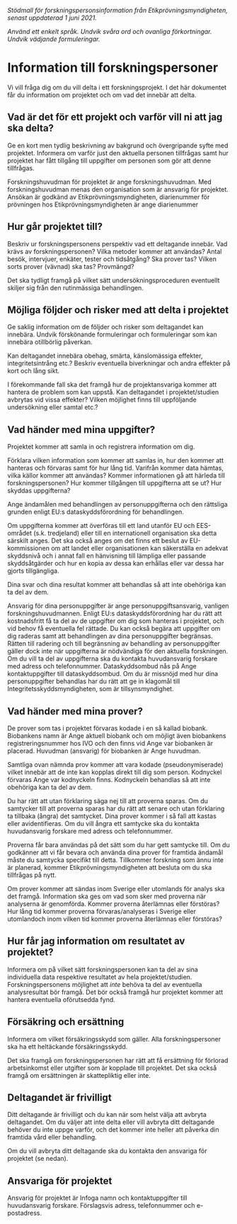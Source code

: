 *Stödmall för forskningspersonsinformation från Etikprövningsmyndigheten, senast uppdaterad 1 juni 2021.*

*Använd ett enkelt språk. Undvik svåra ord och ovanliga förkortningar. Undvik vädjande formuleringar.*

Information till forskningspersoner
===================================

Vi vill fråga dig om du vill delta i ett forskningsprojekt. I det här dokumentet får du information om projektet och om vad det innebär att delta.

Vad är det för ett projekt och varför vill ni att jag ska delta?
----------------------------------------------------------------

Ge en kort men tydlig beskrivning av bakgrund och övergripande syfte med projektet. Informera om varför just den aktuella personen tillfrågas samt hur projektet har fått tillgång till uppgifter om personen som gör att denne tillfrågas.

Forskningshuvudman för projektet är ange forskningshuvudman. Med forskningshuvudman menas den organisation som är ansvarig för projektet. Ansökan är godkänd av Etikprövningsmyndigheten, diarienummer för prövningen hos Etikprövningsmyndigheten är ange diarienummer

Hur går projektet till?
-----------------------

Beskriv ur forskningspersonens perspektiv vad ett deltagande innebär. Vad krävs av forskningspersonen? Vilka metoder kommer att användas? Antal besök, intervjuer, enkäter, tester och tidsåtgång? Ska prover tas? Vilken sorts prover (vävnad) ska tas? Provmängd?

Det ska tydligt framgå på vilket sätt undersökningsproceduren eventuellt skiljer sig från den rutinmässiga behandlingen.

Möjliga följder och risker med att delta i projektet
----------------------------------------------------

Ge saklig information om de följder och risker som deltagandet kan innebära. Undvik förskönande formuleringar och formuleringar som kan innebära otillbörlig påverkan.

Kan deltagandet innebära obehag, smärta, känslomässiga effekter, integritetsintrång etc.? Beskriv eventuella biverkningar och andra effekter på kort och lång sikt.

I förekommande fall ska det framgå hur de projektansvariga kommer att hantera de problem som kan uppstå. Kan deltagandet i projektet/studien avbrytas vid vissa effekter? Vilken möjlighet finns till uppföljande undersökning eller samtal etc.?

Vad händer med mina uppgifter? 
------------------------------

Projektet kommer att samla in och registrera information om dig.

Förklara vilken information som kommer att samlas in, hur den kommer att hanteras och förvaras samt för hur lång tid. Varifrån kommer data hämtas, vilka källor kommer att användas? Kommer informationen gå att härleda till forskningspersonen? Hur kommer tillgången till uppgifterna att se ut? Hur skyddas uppgifterna?

Ange ändamålen med behandlingen av personuppgifterna och den rättsliga grunden enligt EU:s dataskyddsförordning för behandlingen.

Om uppgifterna kommer att överföras till ett land utanför EU och EES-området (s.k. tredjeland) eller till en internationell organisation ska detta särskilt anges. Det ska också anges om det finns ett beslut av EU-kommissionen om att landet eller organisationen kan säkerställa en adekvat skyddsnivå och i annat fall en hänvisning till lämpliga eller passande skyddsåtgärder och hur en kopia av dessa kan erhållas eller var dessa har gjorts tillgängliga.

Dina svar och dina resultat kommer att behandlas så att inte obehöriga kan ta del av dem.

Ansvarig för dina personuppgifter är ange personuppgiftsansvarig, vanligen forskningshuvudmannen. Enligt EU:s dataskyddsförordning har du rätt att kostnadsfritt få ta del av de uppgifter om dig som hanteras i projektet, och vid behov få eventuella fel rättade. Du kan också begära att uppgifter om dig raderas samt att behandlingen av dina personuppgifter begränsas. Rätten till radering och till begränsning av behandling av personuppgifter gäller dock inte när uppgifterna är nödvändiga för den aktuella forskningen. Om du vill ta del av uppgifterna ska du kontakta huvudansvarig forskare med adress och telefonnummer. Dataskyddsombud nås på Ange kontaktuppgifter till dataskyddsombud. Om du är missnöjd med hur dina personuppgifter behandlas har du rätt att ge in klagomål till Integritetsskyddsmyndigheten, som är tillsynsmyndighet.

Vad händer med mina prover? 
---------------------------

De prover som tas i projektet förvaras kodade i en så kallad biobank. Biobankens namn är Ange aktuell biobank och om möjligt även biobankens registreringsnummer hos IVO och den finns vid Ange var biobanken är placerad. Huvudman (ansvarig) för biobanken är Ange huvudman.

Samtliga ovan nämnda prov kommer att vara kodade (pseudonymiserade) vilket innebär att de inte kan kopplas direkt till dig som person. Kodnyckel förvaras Ange var kodnyckeln finns. Kodnyckeln behandlas så att inte obehöriga kan ta del av dem.

Du har rätt att utan förklaring säga nej till att proverna sparas. Om du samtycker till att proverna sparas har du rätt att senare och utan förklaring ta tillbaka (ångra) det samtycket. Dina prover kommer i så fall att kastas eller avidentifieras. Om du vill ångra ett samtycke ska du kontakta huvudansvarig forskare med adress och telefonnummer.

Proverna får bara användas på det sätt som du har gett samtycke till. Om du godkänner att vi får bevara och använda dina prover för framtida ändamål måste du samtycka specifikt till detta. Tillkommer forskning som ännu inte är planerad, kommer Etikprövningsmyndigheten att besluta om du ska tillfrågas på nytt.

Om prover kommer att sändas inom Sverige eller utomlands för analys ska det framgå. Information ska ges om vad som sker med proverna när analyserna är genomförda. Kommer proverna återlämnas eller förstöras? Hur lång tid kommer proverna förvaras/analyseras i Sverige eller utomlandoch inom vilken tid kommer proverna återlämnas eller förstöras?

Hur får jag information om resultatet av projektet?
---------------------------------------------------

Informera om på vilket sätt forskningspersonen kan ta del av sina individuella data respektive resultatet av hela projektet/studien. Forskningspersonens möjlighet att *inte* behöva ta del av eventuella analysresultat bör framgå. Det bör också framgå hur projektet kommer att hantera eventuella oförutsedda fynd.

Försäkring och ersättning
-------------------------

Informera om vilket försäkringsskydd som gäller. Alla forskningspersoner ska ha ett heltäckande försäkringsskydd.

Det ska framgå om forskningspersonen har rätt att få ersättning för förlorad arbetsinkomst eller utgifter som är kopplade till projektet. Det ska också framgå om ersättningen är skattepliktig eller inte.

Deltagandet är frivilligt 
-------------------------

Ditt deltagande är frivilligt och du kan när som helst välja att avbryta deltagandet. Om du väljer att inte delta eller vill avbryta ditt deltagande behöver du inte uppge varför, och det kommer inte heller att påverka din framtida vård eller behandling.

Om du vill avbryta ditt deltagande ska du kontakta den ansvariga för projektet (se nedan).

Ansvariga för projektet 
-----------------------

Ansvarig för projektet är Infoga namn och kontaktuppgifter till huvudansvarig forskare. Förslagsvis adress, telefonnummer och e-postadress.
